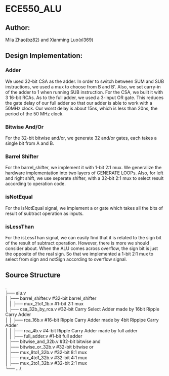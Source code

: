 # ECE550_ALU
## Author: 
Mila Zhao(bz82) and Xianming Luo(xl369)
## Design Implementation: 
### Adder
We used 32-bit CSA as the adder. In order to switch between SUM and SUB instructions, we used a mux to choose from B and B'. 
Also, we set carry-in of the adder to 1 when running SUB instruction. For the CSA, we built it with 3 16-bit RCAs. 
As to the full adder, we used a 3-input OR gate. This reduces the gate delay of our full adder so that our adder is able to work with a 50MHz clock. 
Our worst delay is about 15ns, which is less than 20ns, the period of the 50 MHz clock.
### Bitwise And/Or
For the 32-bit bitwise and/or, we generate 32 and/or gates, each takes a single bit from A and B.
### Barrel Shifter
For the barrel_shifter, we implement it with 1-bit 2:1 mux. We generalize the hardware implementation into two layers of GENERATE LOOPs. 
Also, for left and right shift, we use seperate shifter, with a 32-bit 2:1 mux to select result according to operation code.
### isNotEqual
For the isNotEqual signal, we implement a or gate which takes all the bits of result of subtract operation as inputs.
### isLessThan
For the isLessThan signal, we can easily find that it is related to the sign bit of the result of subtract operation. 
However, there is more we should consider about. When the ALU comes across overflow, the sign bit is just the opposite of the real sign. 
So that we implemented a 1-bit 2:1 mux to select from sign and notSign according to overflow signal.

## Source Structure
.\
├── alu.v\
│	├── barrel_shifter.v			#32-bit barrel_shifter\
│	│	├── mux_2to1_1b.v   		#1-bit 2:1 mux\
│	├── csa_32b_by_rca.v			#32-bit Carry Select Adder made by 16bit Ripple Carry Adder\
│	│	├── rca_16b.v 				#16-bit Ripple Carry Adder made by 4bit Ripplpe Carry Adder\
│	│		├── rca_4b.v			#4-bit Ripple Carry Adder made by full adder\
│	│			├── full_adder.v 	#1-bit full adder\
│	├── bitwise_and_32b.v			#32-bit bitwise and\
│	├── bitwise_or_32b.v			#32-bit bitwise or\
│	├── mux_8to1_32b.v				#32-bit 8:1 mux\
│		├── mux_4to1_32b.v 			#32-bit 4:1 mux\
│			├── mux_2to1_32b.v 		#32-bit 2:1 mux\
└── ...\


